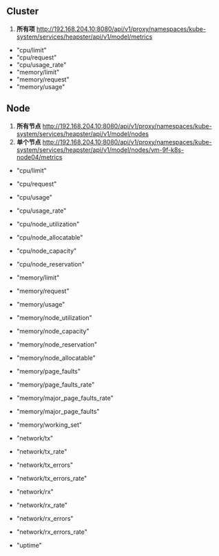 ## Cluster
1. **所有项** http://192.168.204.10:8080/api/v1/proxy/namespaces/kube-system/services/heapster/api/v1/model/metrics
  - "cpu/limit"
  - "cpu/request"
  - "cpu/usage_rate"
  - "memory/limit"
  - "memory/request"
  - "memory/usage"
 
## Node
1. **所有节点** http://192.168.204.10:8080/api/v1/proxy/namespaces/kube-system/services/heapster/api/v1/model/nodes
2. **单个节点** http://192.168.204.10:8080/api/v1/proxy/namespaces/kube-system/services/heapster/api/v1/model/nodes/vm-9f-k8s-node04/metrics
  - "cpu/limit"
  - "cpu/request"
  - "cpu/usage"
  - "cpu/usage_rate"
  - "cpu/node_utilization"
  - "cpu/node_allocatable"
  - "cpu/node_capacity"
  - "cpu/node_reservation"
  
  - "memory/limit"
  - "memory/request"
  - "memory/usage"
  - "memory/node_utilization"
  - "memory/node_capacity"
  - "memory/node_reservation"
  - "memory/node_allocatable"
  - "memory/page_faults"
  - "memory/page_faults_rate"
  - "memory/major_page_faults_rate"
  - "memory/major_page_faults"
  - "memory/working_set"
  
  - "network/tx"
  - "network/tx_rate"
  - "network/tx_errors"
  - "network/tx_errors_rate"
  
  - "network/rx"
  - "network/rx_rate"
  - "network/rx_errors"
  - "network/rx_errors_rate"
  - "uptime"
